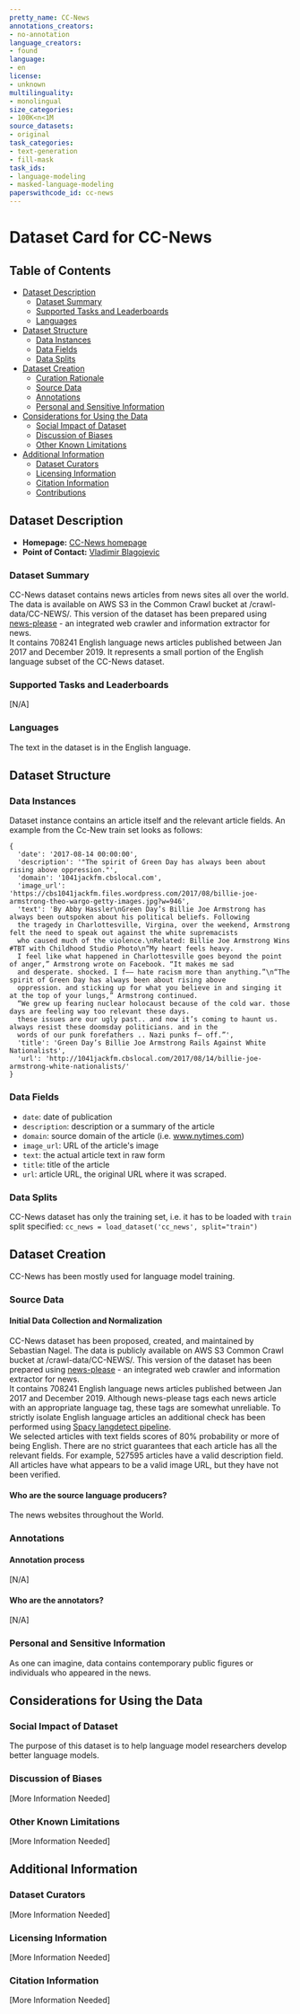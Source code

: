 ```yaml
---
pretty_name: CC-News
annotations_creators:
- no-annotation
language_creators:
- found
language:
- en
license:
- unknown
multilinguality:
- monolingual
size_categories:
- 100K<n<1M
source_datasets:
- original
task_categories:
- text-generation
- fill-mask
task_ids:
- language-modeling
- masked-language-modeling
paperswithcode_id: cc-news
---
```


# Dataset Card for CC-News

## Table of Contents
- [Dataset Description](#dataset-description)
  - [Dataset Summary](#dataset-summary)
  - [Supported Tasks and Leaderboards](#supported-tasks-and-leaderboards)
  - [Languages](#languages)
- [Dataset Structure](#dataset-structure)
  - [Data Instances](#data-instances)
  - [Data Fields](#data-fields)
  - [Data Splits](#data-splits)
- [Dataset Creation](#dataset-creation)
  - [Curation Rationale](#curation-rationale)
  - [Source Data](#source-data)
  - [Annotations](#annotations)
  - [Personal and Sensitive Information](#personal-and-sensitive-information)
- [Considerations for Using the Data](#considerations-for-using-the-data)
  - [Social Impact of Dataset](#social-impact-of-dataset)
  - [Discussion of Biases](#discussion-of-biases)
  - [Other Known Limitations](#other-known-limitations)
- [Additional Information](#additional-information)
  - [Dataset Curators](#dataset-curators)
  - [Licensing Information](#licensing-information)
  - [Citation Information](#citation-information)
  - [Contributions](#contributions)

## Dataset Description

- **Homepage:** [CC-News homepage](https://commoncrawl.org/2016/10/news-dataset-available/)
- **Point of Contact:** [Vladimir Blagojevic](mailto:dovlex@gmail.com)

### Dataset Summary

CC-News dataset contains news articles from news sites all over the world. The data is available on AWS S3 in the Common Crawl bucket at /crawl-data/CC-NEWS/. 
This version of the dataset has been prepared using [news-please](https://github.com/fhamborg/news-please) - an integrated web crawler and information extractor for news.  
It contains 708241 English language news articles published between Jan 2017 and December 2019. 
It represents a small portion of the English language subset of the CC-News dataset.

### Supported Tasks and Leaderboards

[N/A]

### Languages

The text in the dataset is in the English language. 

## Dataset Structure

### Data Instances

Dataset instance contains an article itself and the relevant article fields.
An example from the Cc-New train set looks as follows:
```
{
  'date': '2017-08-14 00:00:00',
  'description': '"The spirit of Green Day has always been about rising above oppression."',
  'domain': '1041jackfm.cbslocal.com',
  'image_url': 'https://cbs1041jackfm.files.wordpress.com/2017/08/billie-joe-armstrong-theo-wargo-getty-images.jpg?w=946',
  'text': 'By Abby Hassler\nGreen Day’s Billie Joe Armstrong has always been outspoken about his political beliefs. Following 
  the tragedy in Charlottesville, Virgina, over the weekend, Armstrong felt the need to speak out against the white supremacists 
  who caused much of the violence.\nRelated: Billie Joe Armstrong Wins #TBT with Childhood Studio Photo\n“My heart feels heavy. 
  I feel like what happened in Charlottesville goes beyond the point of anger,” Armstrong wrote on Facebook. “It makes me sad 
  and desperate. shocked. I f—— hate racism more than anything.”\n“The spirit of Green Day has always been about rising above 
  oppression. and sticking up for what you believe in and singing it at the top of your lungs,” Armstrong continued. 
  “We grew up fearing nuclear holocaust because of the cold war. those days are feeling way too relevant these days. 
  these issues are our ugly past.. and now it’s coming to haunt us. always resist these doomsday politicians. and in the 
  words of our punk forefathers .. Nazi punks f— off.”',
  'title': 'Green Day’s Billie Joe Armstrong Rails Against White Nationalists',
  'url': 'http://1041jackfm.cbslocal.com/2017/08/14/billie-joe-armstrong-white-nationalists/'
}
```

### Data Fields

- `date`: date of publication
- `description`: description or a summary of the article
- `domain`: source domain of the article (i.e. www.nytimes.com)
- `image_url`: URL of the article's image
- `text`: the actual article text in raw form
- `title`: title of the article
- `url`: article URL, the original URL where it was scraped. 


### Data Splits

CC-News dataset has only the training set, i.e. it has to be loaded with `train` split specified:
`cc_news = load_dataset('cc_news', split="train")`

## Dataset Creation

CC-News has been mostly used for language model training.

### Source Data

#### Initial Data Collection and Normalization

CC-News dataset has been proposed, created, and maintained by Sebastian Nagel. 
The data is publicly available on AWS S3 Common Crawl bucket at /crawl-data/CC-NEWS/. 
This version of the dataset has been prepared using [news-please](https://github.com/fhamborg/news-please) - an 
integrated web crawler and information extractor for news.  
It contains 708241 English language news articles published between Jan 2017 and December 2019.
Although news-please tags each news article with an appropriate language tag, these tags are somewhat unreliable. 
To strictly isolate English language articles an additional check has been performed using 
[Spacy langdetect pipeline](https://spacy.io/universe/project/spacy-langdetect).   
We selected articles with text fields scores of 80% probability or more of being English.
There are no strict guarantees that each article has all the relevant fields. For example, 527595 
articles have a valid description field. All articles have what appears to be a valid image URL, 
but they have not been verified.

#### Who are the source language producers?

The news websites throughout the World.

### Annotations

#### Annotation process

[N/A]

#### Who are the annotators?

[N/A]

### Personal and Sensitive Information

As one can imagine, data contains contemporary public figures or individuals who appeared in the news.

## Considerations for Using the Data

### Social Impact of Dataset

The purpose of this dataset is to help language model researchers develop better language models. 

### Discussion of Biases

[More Information Needed]

### Other Known Limitations

[More Information Needed]

## Additional Information

### Dataset Curators

[More Information Needed]

### Licensing Information

[More Information Needed]

### Citation Information

[More Information Needed]
